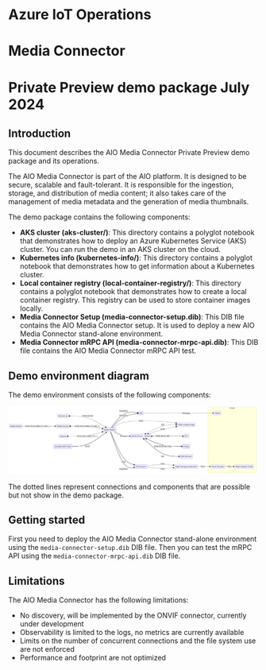 # Azure IoT Operations
# Media Connector
# Private Preview demo package July 2024

## Introduction

This document describes the AIO Media Connector Private Preview demo package and its operations.

The AIO Media Connector is part of the AIO platform. It is designed to be secure, scalable and fault-tolerant. It is responsible for the ingestion, storage, and distribution of media content; it also takes care of the management of media metadata and the generation of media thumbnails.

The demo package contains the following components:
- **AKS cluster (aks-cluster/)**: This directory contains a polyglot notebook that demonstrates how to deploy an Azure Kubernetes Service (AKS) cluster. You can run the demo in an AKS cluster on the cloud.
- **Kubernetes info (kubernetes-info/)**: This directory contains a polyglot notebook that demonstrates how to get information about a Kubernetes cluster.
- **Local container registry (local-container-registry/)**: This directory contains a polyglot notebook that demonstrates how to create a local container registry. This registry can be used to store container images locally.
- **Media Connector Setup (media-connector-setup.dib)**: This DIB file contains the AIO Media Connector setup. It is used to deploy a new AIO Media Connector stand-alone environment.
- **Media Connector mRPC API (media-connector-mrpc-api.dib)**: This DIB file contains the AIO Media Connector mRPC API test.

## Demo environment diagram

The demo environment consists of the following components:

![Demo environment diagram](media-connector-demo.png)

The dotted lines represent connections and components that are possible but not show in the demo package.

## Getting started

First you need to deploy the AIO Media Connector stand-alone environment using the `media-connector-setup.dib` DIB file. Then you can test the mRPC API using the `media-connector-mrpc-api.dib` DIB file.

## Limitations

The AIO Media Connector has the following limitations:
- No discovery, will be implemented by the ONVIF connector, currently under development
- Observability is limited to the logs, no metrics are currently available
- Limits on the number of concurrent connections and the file system use are not enforced
- Performance and footprint are not optimized
